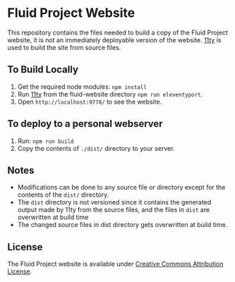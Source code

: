 # Fluid Project Website

This repository contains the files needed to build a copy of the Fluid Project website, it is not an immediately deployable version of the website.
[11ty](http://11ty.dev/) is used to build the site from source files.

## To Build Locally

1. Get the required node modules: `npm install`
1. Run [11ty](http://11ty.dev) from the fluid-website directory `npm run eleventyport`.
1. Open `http://localhost:9778/` to see the website.

## To deploy to a personal webserver

1. Run: `npm run build`
1. Copy the contents of `./dist/` directory to your server.

## Notes

-  Modifications can be done to any source file or directory except for the contents of the `dist/` directory.
-  The `dist` directory is not versioned since it contains the generated output made by 11ty from the source files, and the files in `dist` are overwritten at build time
-  The changed source files in dist directory gets overwritten at build time.

## License

The Fluid Project website is available under [Creative Commons Attribution License](http://creativecommons.org/licenses/by/4.0/).
